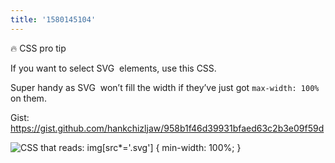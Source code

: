 ```yaml
---
title: '1580145104'
---
```

🔥 CSS pro tip

If you want to select SVG <img> elements, use this CSS.

Super handy as SVG <img> won’t fill the width if they’ve just got `max-width: 100%` on them.

Gist: <https://gist.github.com/hankchizljaw/958b1f46d39931bfaed63c2b3e09f59d>

![CSS that reads: img[src*='.svg'] { min-width: 100%; }](https://hankchizljaw.imgix.net/svg-css-select.png?auto=format&q=60)
